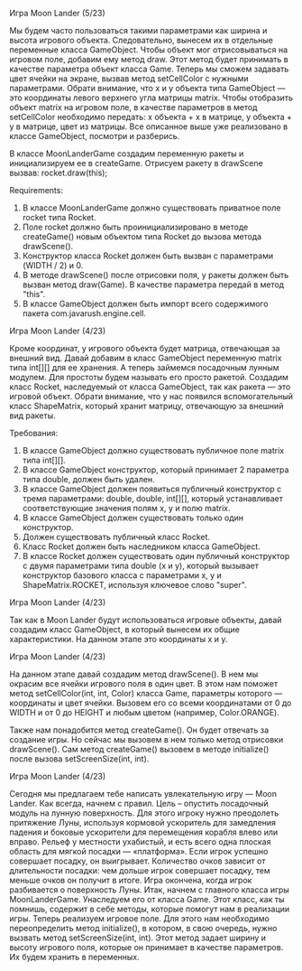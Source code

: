 Игра Moon Lander (5/23)

Мы будем часто пользоваться такими параметрами как ширина и высота игрового объекта. Следовательно, вынесем их в отдельные переменные класса GameObject. Чтобы объект мог отрисовываться на игровом поле, добавим ему метод draw.
Этот метод будет принимать в качестве параметра объект класса Game. Теперь мы сможем задавать цвет ячейки на экране, вызвав метод setCellColor с нужными параметрами. Обрати внимание, что x и y объекта типа GameObject — это координаты левого верхнего угла матрицы matrix. Чтобы отобразить объект matrix на игровом поле, в качестве параметров в метод setCellColor необходимо передать: x объекта + x в матрице, y объекта + y в матрице, цвет из матрицы.
Все описанное выше уже реализовано в классе GameObject, посмотри и разберись.

В классе MoonLanderGame создадим переменную ракеты и инициализируем ее в createGame.
Отрисуем ракету в drawScene вызвав: rocket.draw(this);


Requirements:
1. В классе MoonLanderGame должно существовать приватное поле rocket типа Rocket.
2. Поле rocket должно быть проинициализировано в методе createGame() новым объектом типа Rocket до вызова метода drawScene().
3. Конструктор класса Rocket должен быть вызван с параметрами (WIDTH / 2) и 0.
4. В методе drawScene() после отрисовки поля, у ракеты должен быть вызван метод draw(Game). В качестве параметра передай в метод "this".
5. В классе GameObject должен быть импорт всего содержимого пакета com.javarush.engine.cell.

Игра Moon Lander (4/23)

Кроме координат, у игрового объекта будет матрица, отвечающая за внешний вид. Давай добавим в класс GameObject
переменную matrix типа int[][] для ее хранения. А теперь займемся посадочным лунным модулем.
Для простоты будем называть его просто ракетой. Создадим класс Rocket, наследуемый от класса GameObject, так как ракета &mdash; это игровой объект.
Обрати внимание, что у нас появился вспомогательный класс
ShapeMatrix, который хранит матрицу, отвечающую за внешний вид ракеты.


Требования:
1.	В классе GameObject должно существовать публичное поле matrix типа int[][].
2.	В классе GameObject конструктор, который принимает 2 параметра типа double, должен быть удален.
3.	В классе GameObject должен появиться публичный конструктор с тремя параметрами: double, double, int[][], который устанавливает соответствующие значения полям x, y и полю matrix.
4.	В классе GameObject должен существовать только один конструктор.
5.	Должен существовать публичный класс Rocket.
6.	Класс Rocket должен быть наследником класса GameObject.
7.	В классе Rocket должен существовать один публичный конструктор с двумя параметрами типа double (x и y), который вызывает конструктор базового класса с параметрами x, y и ShapeMatrix.ROCKET, используя ключевое слово &quot;super&quot;.


Игра Moon Lander (4/23)

Так как в Moon Lander будут использоваться игровые объекты, давай создадим класс GameObject, в который вынесем
их общие характеристики. На данном этапе это координаты x и y.



Игра Moon Lander (4/23)

На данном этапе давай создадим метод drawScene(). В нем мы окрасим все ячейки игрового поля в один цвет.
В этом нам поможет метод setCellColor(int, int, Color) класса Game, параметры которого &mdash; координаты и цвет ячейки.
Вызовем его со всеми координатами от 0 до WIDTH и от 0 до HEIGHT и любым цветом (например, Color.ORANGE).

Также нам понадобится метод createGame(). Он будет отвечать за создание игры.
Но сейчас мы вызовем в нем только метод отрисовки drawScene().
Сам метод createGame() вызовем в методе initialize() после вызова setScreenSize(int, int).



Игра Moon Lander (4/23)

Сегодня мы предлагаем тебе написать увлекательную игру &mdash; Moon Lander. Как всегда, начнем с правил.
Цель &ndash; опустить посадочный модуль на лунную поверхность. Для этого игроку нужно преодолеть притяжение Луны,
используя кормовой ускоритель для замедления падения и боковые ускорители для перемещения корабля влево или вправо.
Рельеф у местности ухабистый, и есть всего одна плоская область для мягкой посадки &mdash; &laquo;платформа&raquo;. Если игрок успешно совершает посадку, он выигрывает.
Количество очков зависит от длительности посадки: чем дольше игрок совершает посадку, тем меньше очков он получит в итоге. Игра окончена, когда игрок разбивается
о поверхность Луны. Итак, начнем с главного класса игры MoonLanderGame. Унаследуем его от класса Game. Этот класс, как ты помнишь, содержит в себе методы,
которые помогут нам в реализации игры.
Теперь реализуем игровое поле. Для этого нам необходимо переопределить метод initialize(), в котором, в свою очередь, нужно вызвать метод setScreenSize(int, int).
Этот метод задает ширину и высоту игрового поля, которые он принимает в качестве параметров. Их будем хранить в переменных.
